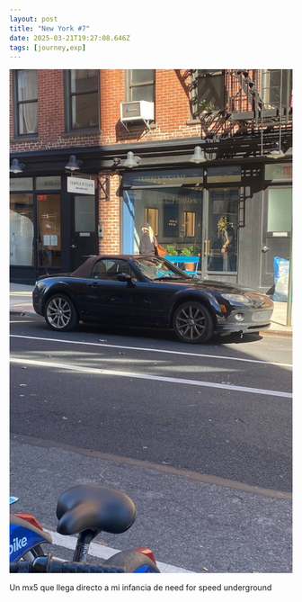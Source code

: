 ```yaml
---
layout: post
title: "New York #7"
date: 2025-03-21T19:27:08.646Z
tags: [journey,exp]
---
```


![New York #7](/assets/images/2025-03-21-image192708.png)

Un mx5 que llega directo a mi infancia de need for speed underground